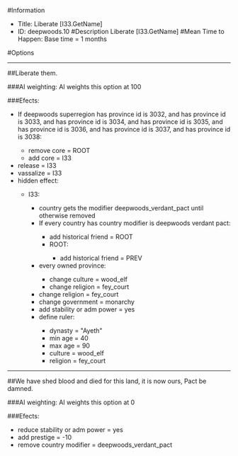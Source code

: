 #Information
 - Title: Liberate [I33.GetName]
 - ID: deepwoods.10
#Description
Liberate [I33.GetName]
#Mean Time to Happen:
Base time = 1 months

#Options

___
##Liberate them.

###AI weighting:
AI weights this option at 100


###Efects:<ul><li>If deepwoods superregion has province id is 3032, and has province id is 3033, and has province id is 3034, and has province id is 3035, and has province id is 3036, and has province id is 3037, and has province id is 3038:</li><ul><li>remove core = ROOT</li><li>add core = I33</li></ul><li>release = I33</li><li>vassalize = I33</li><li>hidden effect:</li><ul><li>I33:</li><ul><li>country gets the modifier deepwoods_verdant_pact until otherwise removed</li><li>If every country has country modifier is deepwoods verdant pact:</li><ul><li>add historical friend = ROOT</li><li>ROOT:</li><ul><li>add historical friend = PREV</li></ul></ul><li>every owned province:</li><ul><li>change culture = wood_elf</li><li>change religion = fey_court</li></ul><li>change religion = fey_court</li><li>change government = monarchy</li><li>add stability or adm power = yes</li><li>define ruler:</li><ul><li>dynasty = "Ayeth"</li><li>min age = 40</li><li>max age = 90</li><li>culture = wood_elf</li><li>religion = fey_court</li></ul></ul></ul></ul>

___
##We have shed blood and died for this land, it is now ours, Pact be damned.

###AI weighting:
AI weights this option at 0


###Efects:<ul><li>reduce stability or adm power = yes</li><li>add prestige = -10</li><li>remove country modifier = deepwoods_verdant_pact</li></ul>

